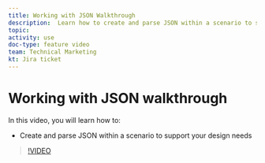 ```yaml
---
title: Working with JSON Walkthrough
description:  Learn how to create and parse JSON within a scenario to support your design needs in [!DNL Adobe Workfront Fusion].
topic: 
activity: use
doc-type: feature video
team: Technical Marketing
kt: Jira ticket 
---
```

# Working with JSON walkthrough

In this video, you will learn how to:

* Create and parse JSON within a scenario to support your design needs

>[!VIDEO](https://video.tv.adobe.com/v/335301/?quality=12)
